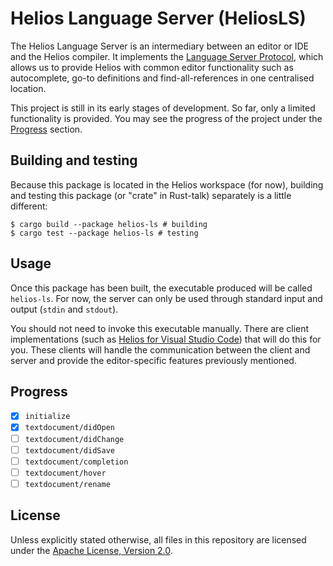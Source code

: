 # Helios Language Server (HeliosLS)

The Helios Language Server is an intermediary between an editor or IDE and the
Helios compiler. It implements the [Language Server Protocol][language-server-protocol],
which allows us to provide Helios with common editor functionality such as
autocomplete, go-to definitions and find-all-references in one centralised
location.

This project is still in its early stages of development. So far, only a limited
functionality is provided. You may see the progress of the project under the
[Progress](#Progress) section.

## Building and testing

Because this package is located in the Helios workspace (for now), building and
testing this package (or "crate" in Rust-talk) separately is a little different:

```shell
$ cargo build --package helios-ls # building
$ cargo test --package helios-ls # testing
```

## Usage

Once this package has been built, the executable produced will be called
`helios-ls`. For now, the server can only be used through standard input and
output (`stdin` and `stdout`).

You should not need to invoke this executable manually. There are client
implementations (such as [Helios for Visual Studio Code][vscode-helios-github])
that will do this for you. These clients will handle the communication between
the client and server and provide the editor-specific features previously
mentioned.

## Progress

- [x] `initialize`
- [x] `textdocument/didOpen`
- [ ] `textdocument/didChange`
- [ ] `textdocument/didSave`
- [ ] `textdocument/completion`
- [ ] `textdocument/hover`
- [ ] `textdocument/rename`

## License

Unless explicitly stated otherwise, all files in this repository are licensed
under the [Apache License, Version 2.0][apache-license].

[apache-license]: http://www.apache.org/licenses/LICENSE-2.0
[language-server-protocol]: https://microsoft.github.io/language-server-protocol/
[vscode-helios-github]: https://github.com/helios-lang/vscode-helios
